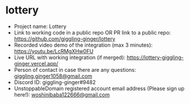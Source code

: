 # lottery

- Project name: Lottery
- Link to working code in a public repo OR PR link to a public repo: https://github.com/giggling-ginger/lottery
- Recorded video demo of the integration (max 3 minutes): https://youtu.be/LcRMgXHw0FU
- Live URL with working integration (if merged): https://lottery-giggling-ginger.vercel.app/
- Person of contact in case there are any questions: giggling.ginger1058@gmail.com
- Discord ID: giggling-ginger#9482
- UnstoppableDomain registered account email address (Please sign up here!): woshinibaba122666@gmail.com
